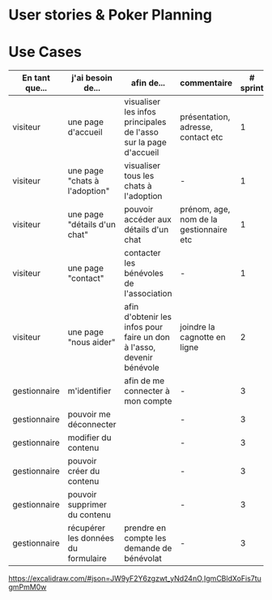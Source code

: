 # User stories & Poker Planning


# Use Cases

| En tant que...| j'ai besoin de... | afin de... | commentaire | # sprint |
|---|---|---|---|---|
visiteur | une page d'accueil | visualiser les infos principales de l'asso sur la page d'accueil | présentation, adresse, contact etc | 1 |
visiteur | une page "chats à l'adoption" | visualiser tous les chats à l'adoption | - | 1 |
visiteur | une page "détails d'un chat"| pouvoir accéder aux détails d'un chat | prénom, age, nom de la gestionnaire etc | 1
visiteur | une page "contact" | contacter les bénévoles de l'association | - | 1 |
visiteur | une page "nous aider" | afin d'obtenir les infos pour faire un don à l'asso, devenir bénévole | joindre la cagnotte en ligne | 2 |
gestionnaire | m'identifier | afin de me connecter à mon compte | - | 3 |
gestionnaire | pouvoir me déconnecter |  | - | 3 |
gestionnaire | modifier du contenu |  | - | 3 |
gestionnaire | pouvoir créer du contenu |  | - | 3 |
gestionnaire | pouvoir supprimer du contenu |  | - | 3 |
gestionnaire | récupérer les données du formulaire | prendre en compte les demande de bénévolat | - | 3 |






https://excalidraw.com/#json=JW9yF2Y6zgzwt_yNd24nO,IgmCBldXoFis7tugmPmM0w
